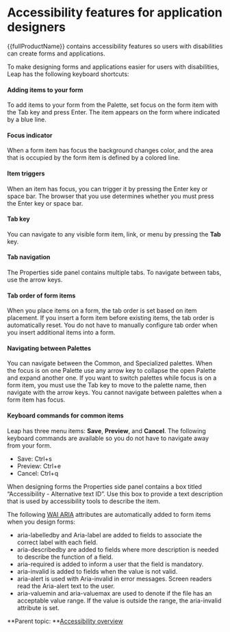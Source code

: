 # Accessibility features for application designers 

{{fullProductName}} contains accessibility features so users with disabilities can create forms and applications.

To make designing forms and applications easier for users with disabilities, Leap has the following keyboard shortcuts:

#### Adding items to your form

To add items to your form from the Palette, set focus on the form item with the Tab key and press Enter. The item appears on the form where indicated by a blue line.

#### Focus indicator

When a form item has focus the background changes color, and the area that is occupied by the form item is defined by a colored line.

#### Item triggers

When an item has focus, you can trigger it by pressing the Enter key or space bar. The browser that you use determines whether you must press the Enter key or space bar.

#### Tab key

You can navigate to any visible form item, link, or menu by pressing the **Tab** key.

#### Tab navigation

The Properties side panel contains multiple tabs. To navigate between tabs, use the arrow keys.

#### Tab order of form items

When you place items on a form, the tab order is set based on item placement. If you insert a form item before existing items, the tab order is automatically reset. You do not have to manually configure tab order when you insert additional items into a form.

#### Navigating between Palettes

You can navigate between the Common, and Specialized palettes. When the focus is on one Palette use any arrow key to collapse the open Palette and expand another one. If you want to switch palettes while focus is on a form item, you must use the Tab key to move to the palette name, then navigate with the arrow keys. You cannot navigate between palettes when a form item has focus.

#### Keyboard commands for common items

Leap has three menu items: **Save**, **Preview**, and **Cancel**. The following keyboard commands are available so you do not have to navigate away from your form.

  - Save: Ctrl+s
  - Preview: Ctrl+e
  - Cancel: Ctrl+q

When designing forms the Properties side panel contains a box titled “Accessibility - Alternative text ID”. Use this box to provide a text description that is used by accessibility tools to describe the item.

The following [WAI ARIA](http://www.w3.org/TR/wai-aria/) attributes are automatically added to form items when you design forms:

-   aria-labelledby and Aria-label are added to fields to associate the correct label with each field.
-   aria-describedby are added to fields where more description is needed to describe the function of a field.
-   aria-required is added to inform a user that the field is mandatory.
-   aria-invalid is added to fields when the value is not valid.
-   aria-alert is used with Aria-invalid in error messages. Screen readers read the Aria-alert text to the user.
-   aria-valuemin and aria-valuemax are used to denote if the file has an acceptable value range. If the value is outside the range, the aria-invalid attribute is set.

**Parent topic: **[Accessibility overview](ac_experience_builder_accessibility.md)

